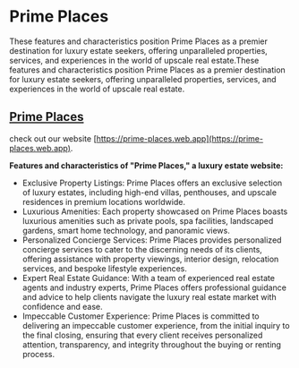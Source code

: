 # Prime Places

These features and characteristics position Prime Places as a premier destination for luxury estate seekers, offering unparalleled properties, services, and experiences in the world of upscale real estate.These features and characteristics position Prime Places as a premier destination for luxury estate seekers, offering unparalleled properties, services, and experiences in the world of upscale real estate.

 ## [Prime Places](https://prime-places.web.app)

  check out our website [https://prime-places.web.app](https://prime-places.web.app).



 **Features and characteristics of "Prime Places," a luxury estate website:**

 - Exclusive Property Listings: Prime Places offers an exclusive selection of luxury estates, including high-end villas, penthouses, and upscale residences in premium locations worldwide.
- Luxurious Amenities: Each property showcased on Prime Places boasts luxurious amenities such as private pools, spa facilities, landscaped gardens, smart home technology, and panoramic views.
- Personalized Concierge Services: Prime Places provides personalized concierge services to cater to the discerning needs of its clients, offering assistance with property viewings, interior design, relocation services, and bespoke lifestyle experiences.
- Expert Real Estate Guidance: With a team of experienced real estate agents and industry experts, Prime Places offers professional guidance and advice to help clients navigate the luxury real estate market with confidence and ease.
- Impeccable Customer Experience: Prime Places is committed to delivering an impeccable customer experience, from the initial inquiry to the final closing, ensuring that every client receives personalized attention, transparency, and integrity throughout the buying or renting process.